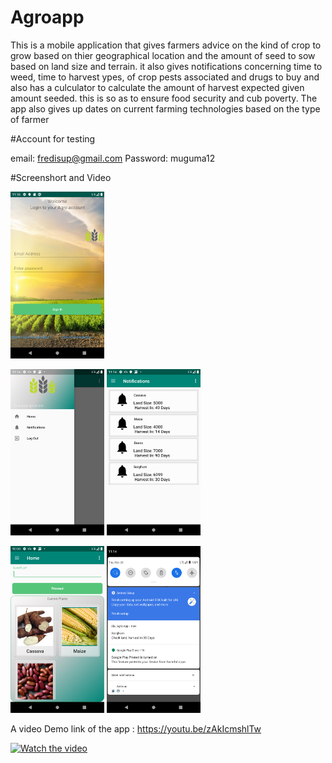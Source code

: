 # Agroapp
This is a mobile application that gives farmers advice on the kind of crop to grow based on thier geographical location and the amount of seed to sow based on land size and terrain. it also gives notifications concerning time to weed, time to harvest ypes, of crop pests associated and drugs to buy and also has a culculator to calculate the amount of harvest expected given amount seeded. this is so as to ensure food security and cub poverty. The app also gives up dates on current farming technologies based on the type of farmer 

#Account for testing 

email: fredisup@gmail.com
Password: muguma12

#Screenshort and Video






<img src="Screenshot_1575013118.png" width="150">

<img src="Screenshot_1575011663.png" width="150"> <img src="Screenshot_1575011669.png" width="150">

<img src="Screenshot_1575007238.png" width="150"> <img src="Screenshot_1575011695.png" width="150">

A video Demo link of the app : https://youtu.be/zAkIcmshlTw

[![Watch the video](https://drive.google.com/open?id=16SDl0uBaua9fwjysOod-8ukavRuPj4v6)](https://youtu.be/zAkIcmshlTw)
